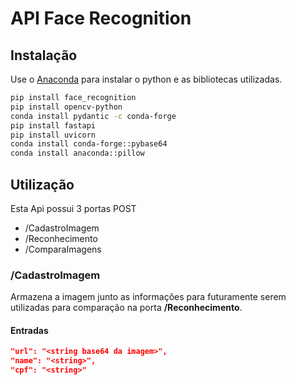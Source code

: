 # API Face Recognition

## Instalação

Use o [Anaconda](https://www.anaconda.com/download) para instalar o python e as bibliotecas utilizadas.

```bash
pip install face_recognition
pip install opencv-python
conda install pydantic -c conda-forge
pip install fastapi
pip install uvicorn
conda install conda-forge::pybase64
conda install anaconda::pillow
```

## Utilização

Esta Api possui 3 portas POST
 - /CadastroImagem
 - /Reconhecimento
 - /ComparaImagens

### /CadastroImagem
Armazena a imagem junto as informações para futuramente serem utilizadas para comparação na porta **/Reconhecimento**. 

#### Entradas
```json
"url": "<string base64 da imagem>",
"name": "<string>",
"cpf": "<string>"
```
